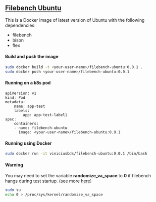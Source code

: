 ## [Filebench Ubuntu](https://hub.docker.com/r/viniciusbds/filebench-ubuntu)

This is a Docker image of latest version of Ubuntu with the following dependencies:


- filebench 
- bison
- flex


#### Build and push the image

``` bash
sudo docker build -t <your-user-name>/filebench-ubuntu:0.0.1 .
sudo docker push <your-user-name>/filebench-ubuntu:0.0.1 
```


#### Running on a k8s pod

    apiVersion: v1
    kind: Pod
    metadata:
        name: app-test
        labels:
            app: app-test-label1
    spec:
        containers:
        - name: filebench-ubuntu
          image: <your-user-name>/filebench-ubuntu:0.0.1

#### Running using Docker

``` bash
sudo docker run -it viniciusbds/filebench-ubuntu:0.0.1 /bin/bash
```
#### Warning

You may need to set the variable **randomize_va_space** to **0** if filebench hangs during test startup. (see more [here](https://github.com/filebench/filebench/issues/60))

``` bash
sudo su
echo 0 > /proc/sys/kernel/randomize_va_space
```
